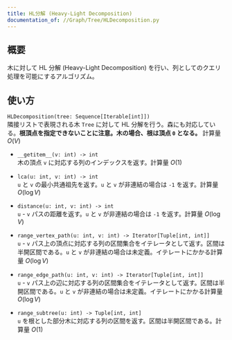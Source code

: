 ```yaml
---
title: HL分解 (Heavy-Light Decomposition)
documentation_of: //Graph/Tree/HLDecomposition.py
---
```


## 概要
木に対して HL 分解 (Heavy-Light Decomposition) を行い、列としてのクエリ処理を可能にするアルゴリズム。

## 使い方
`HLDecomposition(tree: Sequence[Iterable[int]])`  
隣接リストで表現される木 `Tree` に対して HL 分解を行う。森にも対応している。**根頂点を指定できないことに注意。木の場合、根は頂点 `0` となる。** 計算量 $O(V)$

- `__getitem__(v: int) -> int`  
木の頂点 `v` に対応する列のインデックスを返す。計算量 $O(1)$

- `lca(u: int, v: int) -> int`  
`u` と `v` の最小共通祖先を返す。`u` と `v` が非連結の場合は `-1` を返す。計算量 $O(\log V)$

- `distance(u: int, v: int) -> int`  
`u` - `v` パスの距離を返す。`u` と `v` が非連結の場合は `-1` を返す。計算量 $O(\log V)$

- `range_vertex_path(u: int, v: int) -> Iterator[Tuple[int, int]]`  
`u` - `v` パス上の頂点に対応する列の区間集合をイテレータとして返す。区間は半開区間である。`u` と `v` が非連結の場合は未定義。イテレートにかかる計算量 $O(\log V)$

- `range_edge_path(u: int, v: int) -> Iterator[Tuple[int, int]]`  
`u` - `v` パス上の辺に対応する列の区間集合をイテレータとして返す。区間は半開区間である。`u` と `v` が非連結の場合は未定義。イテレートにかかる計算量 $O(\log V)$

- `range_subtree(u: int) -> Tuple[int, int]`  
`u` を根とした部分木に対応する列の区間を返す。区間は半開区間である。計算量 $O(1)$
